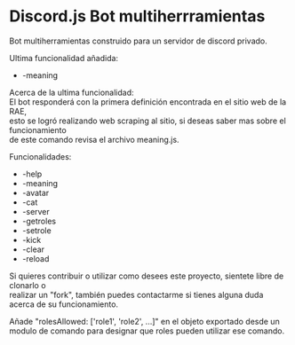 # Discord.js Bot multiherrramientas

Bot multiherramientas construido para un servidor de discord privado. <br/>

Ultima funcionalidad añadida:

- -meaning <palabra>
  
Acerca de la ultima funcionalidad:<br/>
El bot responderá con la primera definición encontrada en el sitio web de la RAE, <br/>
esto se logró realizando web scraping al sitio, si deseas saber mas sobre el funcionamiento <br/>
de este comando revisa el archivo meaning.js.

Funcionalidades:

- -help
- -meaning
- -avatar
- -cat
- -server
- -getroles
- -setrole
- -kick
- -clear
- -reload

Si quieres contribuir o utilizar como desees este proyecto, sientete libre de clonarlo o <br/>
realizar un "fork", también puedes contactarme si tienes alguna duda acerca de su funcionamiento.<br/>

Añade "rolesAllowed: ['role1', 'role2', ...]" en el objeto exportado desde un modulo
de comando para designar que roles pueden utilizar ese comando.
